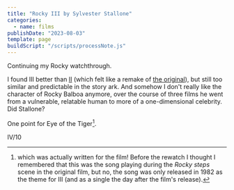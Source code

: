 ```yaml
---
title: "Rocky III by Sylvester Stallone"
categories:
  - name: films
publishDate: "2023-08-03"
template: page
buildScript: "/scripts/processNote.js"
---
```


Continuing my Rocky watchthrough.

I found III better than [II](/notes/rocky-ii-by-sylvester-stallone/) (which felt like a remake of [the original](/notes/rocky-by-john-g-avildsen/)), but still too similar and predictable in the story ark. And somehow I don't really like the character of Rocky Balboa anymore, over the course of three films he went from a vulnerable, relatable human to more of a one-dimensional celebrity. Did Stallone?

One point for Eye of the Tiger[^1].

IV/10

[^1]: which was actually written for the film! Before the rewatch I thought I remembered that this was the song playing during the _Rocky steps_ scene in the original film, but no, the song was only released in 1982 as the theme for III (and as a single the day after the film's release).
